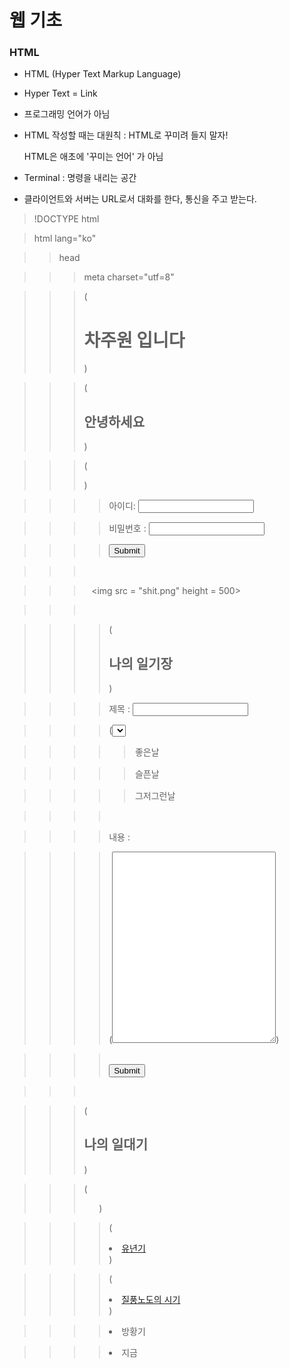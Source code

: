 # 웹 기초

### HTML

* HTML (Hyper Text Markup Language)

* Hyper Text = Link

* 프로그래밍 언어가 아님 

* HTML 작성할 때는  대원칙 : HTML로 꾸미려 들지 말자!  

  HTML은 애초에 '꾸미는 언어' 가 아님

* Terminal : 명령을 내리는 공간

* 클라이언트와 서버는 URL로서 대화를 한다, 통신을 주고 받는다.





> !DOCTYPE html <!--<!DOCTYPE html>랑 <html>은-->

> html lang="ko" <!--'이거 HTML로 작성된 문서야' 를 알려주는 태그-->

> > head<!--head *<!--태그는 직접 문서에 들어나지는 않지만 이 문서를 설명해주는 아주 중요한 내용을 담음-->                          					       

> > > meta charset="utf=8" <!--인코딩 방식을 utf-8로 한다-->
> > >
> > > <title>나를 소개해요</title>

> > </head>

> > <body> <!--화면에 직접적으로 등장하는 태그들 입력-->

> > > (<h1>차주원 입니다</h1>) <!--중요도 순서에 따른 제목-->

> > > (<h2>안녕하세요</h2>)



> > > (<form action = "전송받을 대상">) <!--form 태그 : 사용자로부터 입력값을 받을 수 있음-->

> > > > 아이디: <input type ="text" name = "id">

> > > > 비밀번호 : <input type = "password" name = "pw">

> > > > <input type = "submit">

> > > </form>

> > >  <br> <!--줄 바꿈-->

> > >    <img src = "shit.png" height = 500> <!-- 이미지파일을 불러오려면 HTML 파일과 같은 폴더에 있어야 함-->

> > > <br>

> > > <form action = "전송받을 대상">

> > > > (<h2>나의 일기장</h2>)

> > > > 제목 : <input type = "text" name = "diarytitle"> <br>

> > > > (<select>) <!--이 안에다가 여러가지 선택할수 있는 항목들을 만드는곳 --> 

> > > > > <option value = "goodday">좋은날</option> <!--위에있는 name 과 비슷, 서버들이 알아듣는말, 좋은날 슬픈날 그저그런날은 우리가 보기위해 작성한 말-->

> > > > > <option value = "sadday">슬픈날</option>

> > > > > <option value = "sosoday">그저그런날</option>

> > > > </select> <br>

> > > > 내용 : <br>

> > > > (<textarea cols = "30" rows = "20"></textarea>)

> > > > <br><input type = "submit">

> > > </form><br>

> > >  (<h2>나의 일대기</h2>)

> > > (<ol>)<!--순서가 있는 리스트 ordered list 줄임-->

> > > > (<li><a href = "1.html">유년기</a></li>) <!-- a herf => 링크 걸게 해줌--><!-- 링크를 걸 html은 작성중인 index.html 파일과 같은 폴더에 있어야함-->

> > > > (<li><a href = "2.html">질풍노도의 시기</a></li>)

> > > > <li>방황기</li>

> > > > <li>지금</li>

> > > </ol>
> > >
> > > <!-- 위 리스트 일일이 치기 귀찮고 번거로우니까 쓰는 단축키 => ol>li*3 후 tab 누르기 => *은 곱하기를 의미, 숫자는 자식 노드 수-->



> > </body>

> </html>

 